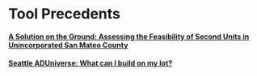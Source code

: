 # Tool Precedents

#### [A Solution on the Ground: Assessing the Feasibility of Second Units in Unincorporated San Mateo County](https://escholarship.org/uc/item/42f4r53f)

#### [Seattle ADUniverse: What can I build on my lot?](https://aduniverse-seattlecitygis.hub.arcgis.com/pages/feasibility)
